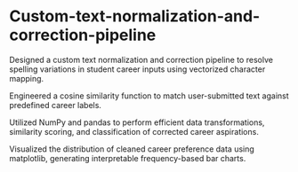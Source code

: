 # Custom-text-normalization-and-correction-pipeline
Designed a custom text normalization and correction pipeline to resolve spelling variations in student career inputs using vectorized character mapping.

Engineered a cosine similarity function to match user-submitted text against predefined career labels.

Utilized NumPy and pandas to perform efficient data transformations, similarity scoring, and classification of corrected career aspirations.

Visualized the distribution of cleaned career preference data using matplotlib, generating interpretable frequency-based bar charts.
